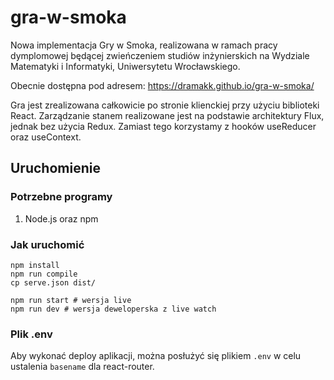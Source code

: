 # gra-w-smoka
Nowa implementacja Gry w Smoka, realizowana w ramach pracy dymplomowej będącej zwieńczeniem studiów inżynierskich na Wydziale Matematyki i Informatyki, Uniwersytetu Wrocławskiego.

Obecnie dostępna pod adresem: https://dramakk.github.io/gra-w-smoka/ 

Gra jest zrealizowana całkowicie po stronie klienckiej przy użyciu biblioteki React.
Zarządzanie stanem realizowane jest na podstawie architektury Flux, jednak bez użycia Redux.
Zamiast tego korzystamy z hooków useReducer oraz useContext.

## Uruchomienie
### Potrzebne programy
1. Node.js oraz npm

### Jak uruchomić
```console
npm install
npm run compile
cp serve.json dist/

npm run start # wersja live
npm run dev # wersja deweloperska z live watch
```
### Plik .env
Aby wykonać deploy aplikacji, można posłużyć się plikiem `.env` w celu ustalenia `basename` dla react-router.
